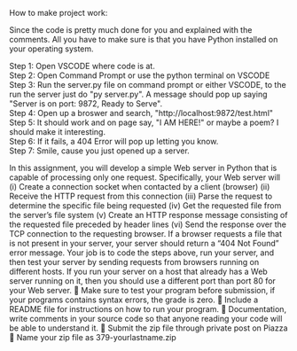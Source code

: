 How to make project work:

Since the code is pretty much done for you and explained with the comments. All you have to make sure is that you have Python installed on your operating system. 

Step 1: Open VSCODE where code is at. \
Step 2: Open Command Prompt or use the python terminal on VSCODE \
Step 3: Run the server.py file on command prompt or either VSCODE, to the run the server just do "py server.py". A message should pop up saying "Server is on port: 9872, Ready to Serve". \
Step 4: Open up a broswer and search, "http://localhost:9872/test.html" \
Step 5: It should work and on page say, "I AM HERE!" or maybe a poem? I should make it interesting. \
Step 6: If it fails, a 404 Error will pop up letting you know. \
Step 7: Smile, cause you just opened up a server.

In this assignment, you will develop a simple Web server in Python that is capable
of processing only one request. Specifically, your Web server will
(i) Create a connection socket when contacted by a client (browser)
(ii) Receive the HTTP request from this connection
(iii) Parse the request to determine the specific file being requested
(iv) Get the requested file from the server’s file system
(v) Create an HTTP response message consisting of the requested file
preceded by header lines
(vi) Send the response over the TCP connection to the requesting browser.
If a browser requests a file that is not present in your server, your server should
return a “404 Not Found” error message.
Your job is to code the steps above, run your server, and then test your server by
sending requests from browsers running on different hosts. If you run your server
on a host that already has a Web server running on it, then you should use a different
port than port 80 for your Web server.
 Make sure to test your program before submission, if your programs contains
syntax errors, the grade is zero.
 Include a README file for instructions on how to run your program.
 Documentation, write comments in your source code so that anyone reading
your code will be able to understand it.
 Submit the zip file through private post on Piazza
 Name your zip file as 379-yourlastname.zip


